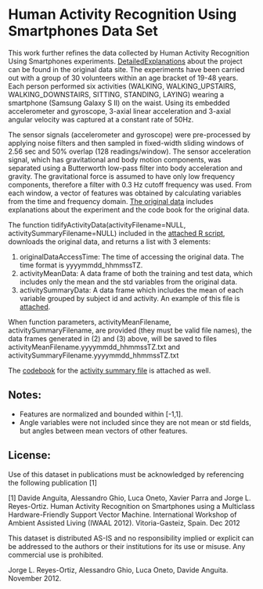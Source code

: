 Human Activity Recognition Using Smartphones Data Set 
=====================================================

This work further refines the data collected by Human Activity Recognition Using Smartphones experiments.
[DetailedExplanations](http://archive.ics.uci.edu/ml/datasets/Human+Activity+Recognition+Using+Smartphones) about the project can be found in the original data site.
The experiments have been carried out with a group of 30 volunteers within an age bracket of 19-48 years. Each person performed six activities (WALKING, WALKING_UPSTAIRS, WALKING_DOWNSTAIRS, SITTING, STANDING, LAYING) wearing a smartphone (Samsung Galaxy S II) on the waist. Using its embedded accelerometer and gyroscope, 3-axial linear acceleration and 3-axial angular velocity was captured at a constant rate of 50Hz.

The sensor signals (accelerometer and gyroscope) were pre-processed by applying noise filters and then sampled in fixed-width sliding windows of 2.56 sec and 50% overlap (128 readings/window). The sensor acceleration signal, which has gravitational and body motion components, was separated using a Butterworth low-pass filter into body acceleration and gravity. The gravitational force is assumed to have only low frequency components, therefore a filter with 0.3 Hz cutoff frequency was used. From each window, a vector of features was obtained by calculating variables from the time and frequency domain. 
[The original data]( https://d396qusza40orc.cloudfront.net/getdata%2Fprojectfiles%2FUCI%20HAR%20Dataset.zip) includes explanations about the experiment and the code book for the original data.

The function tidifyActivityData(activityFilename=NULL, activitySummaryFilename=NULL) included in the [attached R script](https://github.com/shabtayger/Getting-and-Cleaning-Data/blob/master/cleanActivityData.R), downloads the original data, and  returns a list with 3 elements:

1. originalDataAccessTime: 	The time of accessing the original data. The time format is yyyymmdd_hhmmssTZ.
2. activityMeanData: 		A data frame of both the training and test data, which includes only the mean and the std variables from the original data.  
3. activitySummaryData:		A data frame which includes the mean of each variable grouped by subject id and activity. An example of this file is [attached]().

When function parameters, activityMeanFilename, activitySummaryFilename, are provided (they must be valid file names), the data frames generated in (2) and (3) above, will be saved to files activityMeanFilename.yyyymmdd_hhmmssTZ.txt and activitySummaryFilename.yyyymmdd_hhmmssTZ.txt

The [codebook](https://github.com/shabtayger/Getting-and-Cleaning-Data/blob/master/CodeBook.md) for the [activity summary file](https://github.com/shabtayger/Getting-and-Cleaning-Data/blob/master/activitySummary.20150125_161533IST.txt) is attached as well. 
 
Notes: 
------
- Features are normalized and bounded within [-1,1].
- Angle variables were not included since they are not mean or std fields, but angles between mean vectors of other features. 

License:
--------
Use of this dataset in publications must be acknowledged by referencing the following publication [1] 

[1] Davide Anguita, Alessandro Ghio, Luca Oneto, Xavier Parra and Jorge L. Reyes-Ortiz. Human Activity Recognition on Smartphones using a Multiclass Hardware-Friendly Support Vector Machine. International Workshop of Ambient Assisted Living (IWAAL 2012). Vitoria-Gasteiz, Spain. Dec 2012

This dataset is distributed AS-IS and no responsibility implied or explicit can be addressed to the authors or their institutions for its use or misuse. Any commercial use is prohibited.

Jorge L. Reyes-Ortiz, Alessandro Ghio, Luca Oneto, Davide Anguita. November 2012.